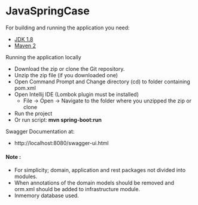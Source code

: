 # JavaSpringCase

For building and running the application you need:

- [JDK 1.8](http://www.oracle.com/technetwork/java/javase/downloads/jdk8-downloads-2133151.html)
- [Maven 2](https://maven.apache.org)

Running the application locally
- Download the zip or clone the Git repository.
- Unzip the zip file (if you downloaded one)
- Open Command Prompt and Change directory (cd) to folder containing pom.xml
- Open Intellij IDE (Lombok plugin must be installed)
    - File -> Open -> Navigate to the folder where you unzipped the zip or clone
- Run the project
- Or run script:<b> mvn spring-boot:run</b>
    
Swagger Documentation at: 
- http://localhost:8080/swagger-ui.html


#### Note : 
- For simplicity; domain, application and rest packages not divided into modules.
- When annotations of the domain models should be removed and orm.xml should be added to infrastructure module. 
- Inmemory database used. 